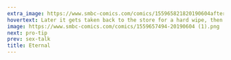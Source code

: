 ```yaml
---
extra_image: https://www.smbc-comics.com/comics/155965821820190604after.png
hovertext: Later it gets taken back to the store for a hard wipe, then sold at a discount on Amazon Warehouse.
image: https://www.smbc-comics.com/comics/1559657494-20190604 (1).png
next: pro-tip
prev: sex-talk
title: Eternal
---
```

